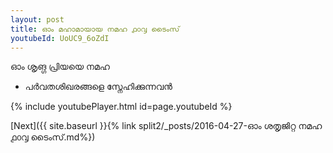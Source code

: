 ```yaml
---
layout: post
title: ഓം മഹാമായായ നമഹ ൧൦൮ ടൈംസ്
youtubeId: UoUC9_6oZdI
---
```

 
 
 ഓം ശൃങ്ഗ പ്രിയയെ നമഹ 
 
 -  പർവതശിഖരങ്ങളെ സ്നേഹിക്കുന്നവൻ 
 
  
 
  
 
 
 
 
 
 


{% include youtubePlayer.html id=page.youtubeId %}
 
[Next]({{ site.baseurl }}{% link  split2/_posts/2016-04-27-ഓം ശതൃജിറ്റ നമഹ ൧൦൮ ടൈംസ്.md%})
 
